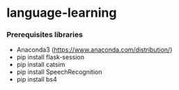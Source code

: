 # language-learning


### Prerequisites libraries
- Anaconda3 (https://www.anaconda.com/distribution/)
- pip install flask-session
- pip install catsim
- pip install SpeechRecognition
- pip install bs4

